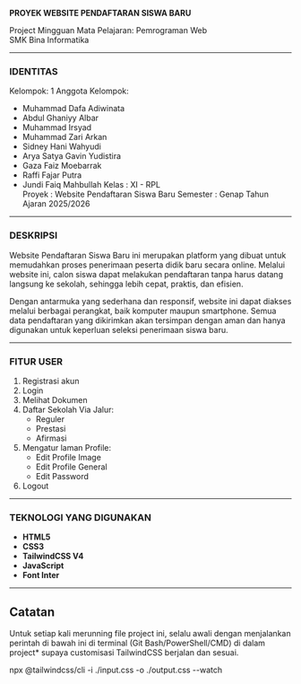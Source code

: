 **PROYEK WEBSITE PENDAFTARAN SISWA BARU**

Project Mingguan
Mata Pelajaran: Pemrograman Web  
SMK Bina Informatika

---

### IDENTITAS

Kelompok: 1
Anggota Kelompok: 
   - Muhammad Dafa Adiwinata
   - Abdul Ghaniyy Albar
   - Muhammad Irsyad
   - Muhammad Zari Arkan
   - Sidney Hani Wahyudi
   - Arya Satya Gavin Yudistira
   - Gaza Faiz Moebarrak
   - Raffi Fajar Putra
   - Jundi Faiq Mahbullah
Kelas : XI - RPL  
Proyek : Website Pendaftaran Siswa Baru
Semester : Genap Tahun Ajaran 2025/2026

---

### DESKRIPSI

Website Pendaftaran Siswa Baru ini merupakan platform yang dibuat untuk memudahkan proses penerimaan peserta didik baru secara online. Melalui website ini, calon siswa dapat melakukan pendaftaran tanpa harus datang langsung ke sekolah, sehingga lebih cepat, praktis, dan efisien.

Dengan antarmuka yang sederhana dan responsif, website ini dapat diakses melalui berbagai perangkat, baik komputer maupun smartphone. Semua data pendaftaran yang dikirimkan akan tersimpan dengan aman dan hanya digunakan untuk keperluan seleksi penerimaan siswa baru.

---

### FITUR USER

1. Registrasi akun
2. Login
3. Melihat Dokumen
4. Daftar Sekolah Via Jalur:
   - Reguler
   - Prestasi
   - Afirmasi
5. Mengatur laman Profile:
   - Edit Profile Image
   - Edit Profile General
   - Edit Password
6. Logout

---

### TEKNOLOGI YANG DIGUNAKAN

- **HTML5**
- **CSS3**
- **TailwindCSS V4**
- **JavaScript**
- **Font Inter**

---

## Catatan
Untuk setiap kali merunning file project ini, selalu awali dengan menjalankan perintah di bawah ini di terminal (Git Bash/PowerShell/CMD) di dalam project* supaya customisasi TailwindCSS berjalan dan sesuai.

npx @tailwindcss/cli -i ./input.css -o ./output.css --watch